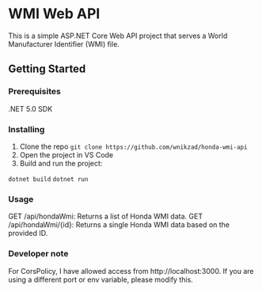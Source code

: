 # WMI Web API

This is a simple ASP.NET Core Web API project that serves a World Manufacturer Identifier (WMI) file.

## Getting Started

### Prerequisites

.NET 5.0 SDK

### Installing

1. Clone the repo
   `git clone https://github.com/wnikzad/honda-wmi-api`
2. Open the project in VS Code
3. Build and run the project:

`dotnet build`
`dotnet run`

### Usage

GET /api/hondaWmi: Returns a list of Honda WMI data.
GET /api/hondaWmi/{id}: Returns a single Honda WMI data based on the provided ID.

### Developer note

For CorsPolicy, I have allowed access from http://localhost:3000. If you are using a different port or env variable, please modify this.
